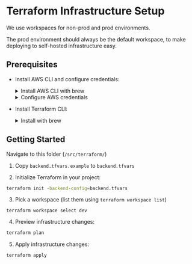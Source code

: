 # Terraform Infrastructure Setup

We use workspaces for non-prod and prod environments.

The prod environment should always be the default workspace, to make deploying to self-hosted infrastructure easy.

## Prerequisites

- Install AWS CLI and configure credentials:
    <details>
    <summary>Install AWS CLI with brew</summary>

  ```bash
  brew install awscli
  ```

    </details>
    <details>
    <summary>Configure AWS credentials</summary>

  ```bash
  aws configure sso
  ```

  Put whatever you want for SSO session name. Find SSO start URL and region in AWS access portal > Access keys. Leave SSO registration scopes blank. Enter `meetingbot` as CLI profile name.

  Then:

  ```bash
  aws sso login --profile meetingbot
  ```

    </details>

- Install Terraform CLI:
    <details>
    <summary>Install with brew</summary>

  ```bash
  brew install terraform
  ```

    </details>

## Getting Started

Navigate to this folder (`/src/terraform/`)

1. Copy `backend.tfvars.example` to `backend.tfvars`

2. Initialize Terraform in your project:

```bash
terraform init -backend-config=backend.tfvars
```

3. Pick a workspace (list them using `terraform workspace list`)

```
terraform workspace select dev
```

4. Preview infrastructure changes:

```bash
terraform plan
```

5. Apply infrastructure changes:

```bash
terraform apply
```

